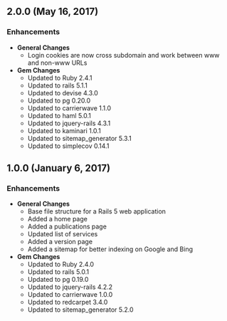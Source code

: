 ## 2.0.0 (May 16, 2017)

### Enhancements
- **General Changes**
  - Login cookies are now cross subdomain and work between www and non-www URLs
- **Gem Changes**
  - Updated to Ruby 2.4.1
  - Updated to rails 5.1.1
  - Updated to devise 4.3.0
  - Updated to pg 0.20.0
  - Updated to carrierwave 1.1.0
  - Updated to haml 5.0.1
  - Updated to jquery-rails 4.3.1
  - Updated to kaminari 1.0.1
  - Updated to sitemap_generator 5.3.1
  - Updated to simplecov 0.14.1

## 1.0.0 (January 6, 2017)

### Enhancements
- **General Changes**
  - Base file structure for a Rails 5 web application
  - Added a home page
  - Added a publications page
  - Updated list of services
  - Added a version page
  - Added a sitemap for better indexing on Google and Bing
- **Gem Changes**
  - Updated to Ruby 2.4.0
  - Updated to rails 5.0.1
  - Updated to pg 0.19.0
  - Updated to jquery-rails 4.2.2
  - Updated to carrierwave 1.0.0
  - Updated to redcarpet 3.4.0
  - Updated to sitemap_generator 5.2.0
